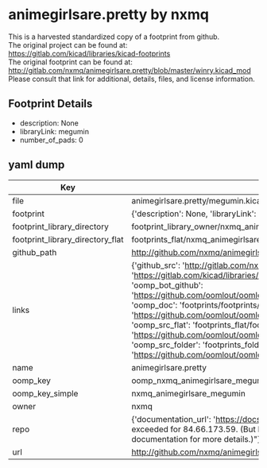 # animegirlsare.pretty by nxmq  
This is a harvested standardized copy of a footprint from github.  
The original project can be found at:  
https://gitlab.com/kicad/libraries/kicad-footprints  
The original footprint can be found at:
http://gitlab.com/nxmq/animegirlsare.pretty/blob/master/winry.kicad_mod
Please consult that link for additional, details, files, and license information.  
## Footprint Details
* description: None  
* libraryLink: megumin  
* number_of_pads: 0  
## yaml dump  
| Key | Value |  
| --- | --- |  
| file | animegirlsare.pretty/megumin.kicad_mod |  
| footprint | {'description': None, 'libraryLink': 'megumin', 'number_of_pads': 0} |  
| footprint_library_directory | footprint_library_owner/nxmq_animegirlsare.pretty |  
| footprint_library_directory_flat | footprints_flat/nxmq_animegirlsare_megumin/working |  
| github_path | http://github.com/nxmq/animegirlsare.pretty/blob/master/megumin.kicad_mod |  
| links | {'github_src': 'http://gitlab.com/nxmq/animegirlsare.pretty/blob/master/winry.kicad_mod', 'github_src_repo': 'https://gitlab.com/kicad/libraries/kicad-footprints', 'oomp_bot': 'footprints/nxmq_animegirlsare_megumin/working', 'oomp_bot_github': 'https://github.com/oomlout/oomlout_oomp_footprint_bot/tree/main/footprints/nxmq_animegirlsare_megumin/working', 'oomp_doc': 'footprints/footprints/nxmq/animegirlsare/megumin/working/', 'oomp_doc_github': 'https://github.com/oomlout/oomlout_oomp_footprint_doc/tree/main/footprints/footprints/nxmq/animegirlsare/megumin/working', 'oomp_src_flat': 'footprints_flat/footprints_flat/nxmq_animegirlsare_megumin/working', 'oomp_src_flat_github': 'https://github.com/oomlout/oomlout_oomp_footprint_src/tree/main/footprints_flat/nxmq_animegirlsare_megumin/working', 'oomp_src_folder': 'footprints_folder/footprints_folder/nxmq/animegirlsare/megumin/working', 'oomp_src_folder_github': 'https://github.com/oomlout/oomlout_oomp_footprint_src/tree/main/footprints_folder/nxmq/animegirlsare/megumin/working'} |  
| name | animegirlsare.pretty |  
| oomp_key | oomp_nxmq_animegirlsare_megumin |  
| oomp_key_simple | nxmq_animegirlsare_megumin |  
| owner | nxmq |  
| repo | {'documentation_url': 'https://docs.github.com/rest/overview/resources-in-the-rest-api#rate-limiting', 'message': "API rate limit exceeded for 84.66.173.59. (But here's the good news: Authenticated requests get a higher rate limit. Check out the documentation for more details.)"} |  
| url | http://github.com/nxmq/animegirlsare.pretty |  


